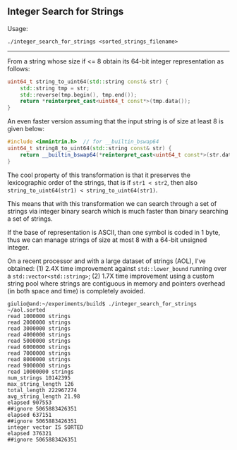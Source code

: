 Integer Search for Strings
--------------------------

Usage:

    ./integer_search_for_strings <sorted_strings_filename>

--------------------------

From a string whose size if <= 8 obtain its 64-bit integer representation
as follows:

```C++
uint64_t string_to_uint64(std::string const& str) {
    std::string tmp = str;
    std::reverse(tmp.begin(), tmp.end());
    return *reinterpret_cast<uint64_t const*>(tmp.data());
}
```
An even faster version assuming that the input string is of size at least 8
is given below:

```C++
#include <immintrin.h>  // for __builtin_bswap64
uint64_t string8_to_uint64(std::string const& str) {
	return __builtin_bswap64(*reinterpret_cast<uint64_t const*>(str.data()));
}
```

The cool property of this transformation is that it preserves
the lexicographic order of the strings, that is
if `str1 < str2`, then also `string_to_uint64(str1) < string_to_uint64(str1)`.

This means that with this transformation we can search through a set
of strings via integer binary search which is much faster than
binary searching a set of strings.

If the base of representation is ASCII, than one symbol is coded in 1 byte,
thus we can manage strings of size at most 8 with a 64-bit unsigned integer.

On a recent processor and with a large dataset of strings (AOL),
I've obtained:
(1) 2.4X time improvement against `std::lower_bound` running over a `std::vector<std::string>`; (2) 1.7X time improvement using a custom string pool where strings are contiguous in memory and pointers overhead (in both space and time) is completely avoided.


	giulio@and:~/experiments/build$ ./integer_search_for_strings ~/aol.sorted 
	read 1000000 strings
	read 2000000 strings
	read 3000000 strings
	read 4000000 strings
	read 5000000 strings
	read 6000000 strings
	read 7000000 strings
	read 8000000 strings
	read 9000000 strings
	read 10000000 strings
	num_strings 10142395
	max_string_length 126
	total_length 222967274
	avg_string_length 21.98
	elapsed 907553
	##ignore 5065883426351
	elapsed 637151
	##ignore 5065883426351
	integer vector IS SORTED
	elapsed 376321
	##ignore 5065883426351